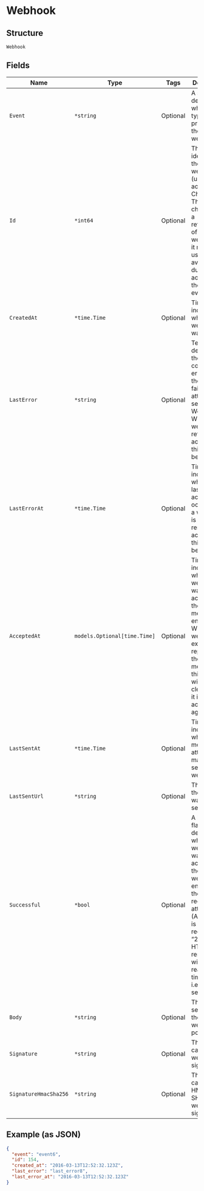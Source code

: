 
# Webhook

## Structure

`Webhook`

## Fields

| Name | Type | Tags | Description |
|  --- | --- | --- | --- |
| `Event` | `*string` | Optional | A string describing which event type produced the given webhook |
| `Id` | `*int64` | Optional | The unique identifier for the webhooks (unique across all of Chargify). This is not changed on a retry/replay of the same webhook, so it may be used to avoid duplicate action for the same event. |
| `CreatedAt` | `*time.Time` | Optional | Timestamp indicating when the webhook was created |
| `LastError` | `*string` | Optional | Text describing the status code and/or error from the last failed attempt to send the Webhook. When a webhook is retried and accepted, this field will be cleared. |
| `LastErrorAt` | `*time.Time` | Optional | Timestamp indicating when the last non-acceptance occurred. If a webhook is later resent and accepted, this field will be cleared. |
| `AcceptedAt` | `models.Optional[time.Time]` | Optional | Timestamp indicating when the webhook was accepted by the merchant endpoint. When a webhook is explicitly replayed by the merchant, this value will be cleared until it is accepted again. |
| `LastSentAt` | `*time.Time` | Optional | Timestamp indicating when the most recent attempt was made to send the webhook |
| `LastSentUrl` | `*string` | Optional | The url that the endpoint was last sent to. |
| `Successful` | `*bool` | Optional | A boolean flag describing whether the webhook was accepted by the webhook endpoint for the most recent attempt. (Acceptance is defined by receiving a “200 OK” HTTP response within a reasonable timeframe, i.e. 15 seconds) |
| `Body` | `*string` | Optional | The data sent within the webhook post |
| `Signature` | `*string` | Optional | The calculated webhook signature |
| `SignatureHmacSha256` | `*string` | Optional | The calculated HMAC-SHA-256 webhook signature |

## Example (as JSON)

```json
{
  "event": "event6",
  "id": 154,
  "created_at": "2016-03-13T12:52:32.123Z",
  "last_error": "last_error8",
  "last_error_at": "2016-03-13T12:52:32.123Z"
}
```

